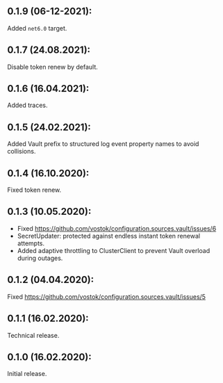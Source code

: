 ## 0.1.9 (06-12-2021):

Added `net6.0` target.

## 0.1.7 (24.08.2021):

Disable token renew by default.

## 0.1.6 (16.04.2021):

Added traces.

## 0.1.5 (24.02.2021):

Added Vault prefix to structured log event property names to avoid collisions.

## 0.1.4 (16.10.2020):

Fixed token renew.

## 0.1.3 (10.05.2020):

- Fixed https://github.com/vostok/configuration.sources.vault/issues/6
- SecretUpdater: protected against endless instant token renewal attempts.
- Added adaptive throttling to ClusterClient to prevent Vault overload during outages.

## 0.1.2 (04.04.2020):

Fixed https://github.com/vostok/configuration.sources.vault/issues/5

## 0.1.1 (16.02.2020):

Technical release.

## 0.1.0 (16.02.2020):

Initial release.